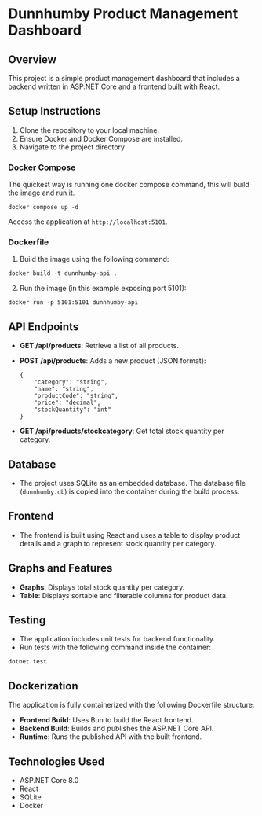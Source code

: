 # Dunnhumby Product Management Dashboard

## Overview

This project is a simple product management dashboard that includes a backend written in ASP.NET Core and a frontend built with React.

## Setup Instructions

1. Clone the repository to your local machine.
2. Ensure Docker and Docker Compose are installed.
3. Navigate to the project directory

### Docker Compose

The quickest way is running one docker compose command, this will build the image and run it.

```
docker compose up -d
```

Access the application at `http://localhost:5101`.

### Dockerfile

1. Build the image using the following command:

```
docker build -t dunnhumby-api .
```

2. Run the image (in this example exposing port 5101):

```
docker run -p 5101:5101 dunnhumby-api
```

## API Endpoints

- **GET /api/products**: Retrieve a list of all products.
- **POST /api/products**: Adds a new product (JSON format):

  ```
  {
      "category": "string",
      "name": "string",
      "productCode": "string",
      "price": "decimal",
      "stockQuantity": "int"
  }
  ```

- **GET /api/products/stockcategory**: Get total stock quantity per category.

## Database

- The project uses SQLite as an embedded database. The database file (`dunnhumby.db`) is copied into the container
  during the build process.

## Frontend

- The frontend is built using React and uses a table to display product details and a graph to represent stock quantity per
  category.

## Graphs and Features

- **Graphs**: Displays total stock quantity per category.
- **Table**: Displays sortable and filterable columns for product data.

## Testing

- The application includes unit tests for backend functionality.
- Run tests with the following command inside the container:

```
dotnet test
```

## Dockerization

The application is fully containerized with the following Dockerfile structure:

- **Frontend Build**: Uses Bun to build the React frontend.
- **Backend Build**: Builds and publishes the ASP.NET Core API.
- **Runtime**: Runs the published API with the built frontend.

## Technologies Used

- ASP.NET Core 8.0
- React
- SQLite
- Docker
